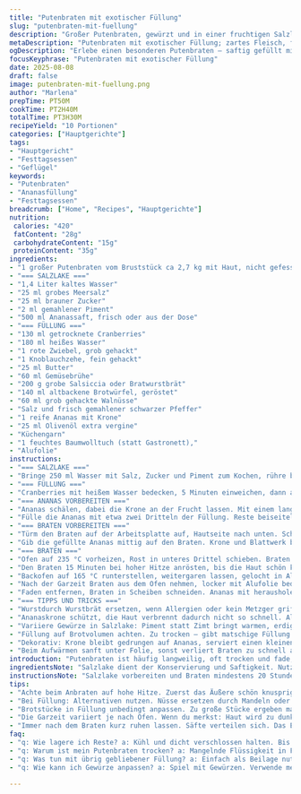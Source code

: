 ```yaml
---
title: "Putenbraten mit exotischer Füllung"
slug: "putenbraten-mit-fuellung"
description: "Großer Putenbraten, gewürzt und in einer fruchtigen Salzlake eingelegt. Gefüllt mit einer Mischung aus getrockneten Früchten, Nüssen und würziger Wurst. Ananas wird zum Füllen ausgehöhlt, das Herz entfernt, doch ein Teil der Frucht bleibt als Umhüllung. Langsames Rösten bei wechselnden Temperaturen für zarte, saftige Ergebnisse mit knuspriger Haut. Aromatische Garflüssigkeit als Sauce. Klassiker mit persönlicher Note und Tricks für die perfekte Bräune und Gelingsicherheit."
metaDescription: "Putenbraten mit exotischer Füllung; zartes Fleisch, fruchtige Aromen, knusprige Haut und rustikales Aussehen."
ogDescription: "Erlebe einen besonderen Putenbraten – saftig gefüllt mit Ananas und Nüssen. Perfekt für Festlichkeiten."
focusKeyphrase: "Putenbraten mit exotischer Füllung"
date: 2025-08-08
draft: false
image: putenbraten-mit-fuellung.png
author: "Marlena"
prepTime: PT50M
cookTime: PT2H40M
totalTime: PT3H30M
recipeYield: "10 Portionen"
categories: ["Hauptgerichte"]
tags:
- "Hauptgericht"
- "Festtagsessen"
- "Geflügel"
keywords:
- "Putenbraten"
- "Ananasfüllung"
- "Festtagsessen"
breadcrumb: ["Home", "Recipes", "Hauptgerichte"]
nutrition: 
 calories: "420"
 fatContent: "28g"
 carbohydrateContent: "15g"
 proteinContent: "35g"
ingredients:
- "1 großer Putenbraten vom Bruststück ca 2,7 kg mit Haut, nicht gefesselt"
- "=== SALZLAKE ==="
- "1,4 Liter kaltes Wasser"
- "25 ml grobes Meersalz"
- "25 ml brauner Zucker"
- "2 ml gemahlener Piment"
- "500 ml Ananassaft, frisch oder aus der Dose"
- "=== FÜLLUNG ==="
- "130 ml getrocknete Cranberries"
- "180 ml heißes Wasser"
- "1 rote Zwiebel, grob gehackt"
- "1 Knoblauchzehe, fein gehackt"
- "25 ml Butter"
- "60 ml Gemüsebrühe"
- "200 g grobe Salsiccia oder Bratwurstbrät"
- "140 ml altbackene Brotwürfel, geröstet"
- "60 ml grob gehackte Walnüsse"
- "Salz und frisch gemahlener schwarzer Pfeffer"
- "1 reife Ananas mit Krone"
- "25 ml Olivenöl extra vergine"
- "Küchengarn"
- "1 feuchtes Baumwolltuch (statt Gastronett),"
- "Alufolie"
instructions:
- "=== SALZLAKE ==="
- "Bringe 250 ml Wasser mit Salz, Zucker und Piment zum Kochen, rühre bis sich alles gelöst hat. Abkühlen lassen, dann restliches kaltes Wasser und Ananassaft zugeben. Putenbraten in einen geeigneten Behälter legen, Lake darüber gießen, voll bedecken. Abdecken, 20-24 Stunden kalt stellen. Wichtig: Nicht zu salzig, sonst trocknet Fleisch aus."
- "=== FÜLLUNG ==="
- "Cranberries mit heißem Wasser bedecken, 5 Minuten einweichen, dann abtropfen lassen. In einer Pfanne Zwiebeln und Knoblauch in Butter goldgelb anbraten. Mit Brühe ablöschen, kurz aufkochen, dann vom Herd nehmen und 5 Minuten stehen lassen, damit die Aromen sich verbinden. Misch die Füllung mit eingeweichten Früchten, Würstchenbrät, Brotwürfeln und Walnüssen. Kräftig mit Salz und Pfeffer abschmecken. Kalt stellen, während du mit dem Ananas beginnst."
- "=== ANANAS VORBEREITEN ==="
- "Ananas schälen, dabei die Krone an der Frucht lassen. Mit einem langen Messer die Fruchtfleisch randscharf um das harte Herz schneiden, etwa 2 cm Abstand halten, so dass die Form erhalten bleibt. Vorsichtig das Herz an der Basis lösen, Krone dabei ablösen und beiseitelegen. Falls das Fruchtfleisch an einigen Stellen reißt, mit Ruhe zusammendrücken – die Füllung wird es ausgleichen."
- "Fülle die Ananas mit etwa zwei Dritteln der Füllung. Reste beiseitelegen. Form vorsichtig schließen und die Ananas in Form bringen, so gut es geht."
- "=== BRATEN VORBEREITEN ==="
- "Türm den Braten auf der Arbeitsplatte auf, Hautseite nach unten. Schneide die Brustfilets längs auf, breite beide Hälften flach aus. Das verdoppelt die Fläche, bringt bessere Füllkammer. Drücke Küchengarn unter das Fleisch, fixiere sie locker zum späteren Zubinden. Großzügig salzen und pfeffern. Verteile die restliche Füllung gleichmäßig darauf."
- "Gib die gefüllte Ananas mittig auf den Braten. Krone und Blattwerk bleiben sichtbar, sieht rustikal aus. Schließe den Braten um die Füllung, binde ihn gut mit Küchengarn zusammen. So fällt beim Braten nichts auseinander."
- "=== BRATEN ==="
- "Ofen auf 235 °C vorheizen, Rost in unteres Drittel schieben. Braten in eine ofenfeste Form legen, Hautseite nach oben. Oberfläche mit Olivenöl bestreichen, salzen, pfeffern. Feuchtes Baumwolltuch über die Krone legen, mit Alufolie abdecken, so verbrennen die grünen Blätter nicht während der ersten intensiven Hitzephase."
- "Den Braten 15 Minuten bei hoher Hitze anrösten, bis die Haut schön knusprig wird und goldbraune Stellen zeigt. Duft nach karamellisiertem Zucker und Gewürzen setzt in der Küche ein. Gieße keinen Saft ab, das hilft bei der Feuchtigkeit später."
- "Backofen auf 165 °C runterstellen, weitergaren lassen, gelocht in Alufolie bei Bedarf frisch anlegen, falls die Haut zu dunkel wird. Hier beobachten: Das Fleisch ist fertig, wenn die Kerntemperatur im Inneren der Ananasfüllung 73-74 °C erreicht. Bei mir dauerte das knapp 2 Stunden 45 Minuten, je nach Ofen unterschiedlich. Verlass dich auf Temperatur und Festigkeit des Fleisches. Brust sollte nachgiebig, aber nicht matschig sein."
- "Nach der Garzeit Braten aus dem Ofen nehmen, locker mit Alufolie bedecken, 10 Minuten ruhen lassen – Fleisch entspannt sich, Säfte verteilen sich. Unbedingt nicht sofort anschneiden, sonst läuft alles weg."
- "Faden entfernen, Braten in Scheiben schneiden. Ananas mit herausholen, auch von der Füllung großzügig servieren. Der süßliche Saft aus der Form eignet sich als Soße, eventuell mit etwas Gemüsefond oder Weißwein aufgießen, aufkochen, mit kalter Butter montieren. Dazu passen cremige Kartoffelrosen mit Parmesan oder eine einfache ratatouilleartige Gemüsebeilage."
- "=== TIPPS UND TRICKS ==="
- "Wurstdurch Wurstbrät ersetzen, wenn Allergien oder kein Metzger griffbereit. Weniger fettreich, dadurch schneller trocken, also etwas mehr Brühe in Füllung geben. Walnüsse gehen gut statt Pistazien, intensiver, rustikaler und oft preiswerter."
- "Ananaskrone schützt, die Haut verbrennt dadurch nicht so schnell. Alternativ mit Backpapier abdecken. Salzlake ist nicht zu süß machen, sonst trocknet die Pute. Wenn keine Temperatursonde, Haut muss fest klitschig sein, Messerprobe zeigt: Das Fleisch durch-, aber noch saftig."
- "Variiere Gewürze in Salzlake: Piment statt Zimt bringt warmen, erdigen Ton, nicht zu dominant. Mach öfter Stücke kleiner zum Füllen – verteilt Fleisch und Aromen besser."
- "Füllung auf Brotvolumen achten. Zu trocken – gibt matschige Füllung. Zu feucht – inneres Wasserverlust und Faltenbildung."
- "Dekorativ: Krone bleibt gedrungen auf Ananas, serviert einen kleinen Wow-Effekt, nicht in Scheiben schneiden, sondern teilen."
- "Beim Aufwärmen sanft unter Folie, sonst verliert Braten zu schnell an Saft."
introduction: "Putenbraten ist häufig langweilig, oft trocken und fade, wenn man ihn falsch behandelt. Aber wenn du einen großen Brustrollbraten mit Haut nimmst, in einer würzigen Lake einlegst und dann mit einer saftigen Füllung aus getrockneten Früchten, würzigem Würstchenbrät und Nüssen kombinierst, wird daraus ein ganz anderes Gericht. Die Geheimzutat: frische Ananas, ausgehöhlt, gefüllt und als Geschmacks- und Feuchtigkeitsquelle im Braten. Die Kombination aus süß, würzig und herzhaft provoziert einen ganz eigenen Geschmack, den ich selbst über Jahre verfeinert habe. Nach der langen Ruhezeit in Salzlake wird das Fleisch butterzart, die Haut knusprig, und das Zusammenspiel der Füllung sorgt für Spannung bei jedem Bissen. Nicht einfach nur kochen, sondern mit allen Sinnen beobachten – das unterscheidet gute Gerichte von mittelmäßigen."
ingredientsNote: "Salzlake dient der Konservierung und Saftigkeit. Nutze grobes Meersalz für kontrolliertes Lösen im Wasser, keine feinen Salze; zu viel Zucker nimmt dem Fleisch Wasser statt zu geben. Piment anstatt Zimt bringt etwas mehr Tiefe und Wärme ohne dominant zu sein. Die Füllung braucht Feuchtigkeit, aber nicht zu nass. Altbackenes Brot grob würfeln und rösten – gibt Biss und bindet Saft. Für Würstchenbrät eignen sich Salsiccia oder Toulouse, gewürzt, aber nicht zu scharf. Ananas wird scharf und sehr vorsichtig bearbeitet wegen Rissgefahr, unbedingt langsam und mit einem langen, scharfen Messer – sonst wird Fruchtfleisch matschig oder zerreißt zu stark."
instructionsNote: "Salzlake vorbereiten und Braten mindestens 20 Stunden darin kühlen: Das macht das Fleisch saftig und würzt es gleichmäßig. Achte darauf, dass der Braten immer bedeckt bleibt, sonst wird er ungleichmäßig. Beim Füllen immer mit der Hand nachhelfen, die Füllung richtig verteilen. Das Ananas-Herz vorsichtig rausnehmen ohne die Form zu zerstören – da trennt sich oft das Profi vom Amateur. Erst scharf anbraten bei hoher Hitze, dann langsam fertig garen: Knusprige Haut und saftiges Fleisch entstehen so. Temperaturüberwachung ist das A und O – ohne ausreichend Hitze kein Knusper, ohne schonendes Garen trockenes Fleisch. Ein sauberes, feuchtes Tuch verhindert Blätterbrand auf der Krone, wichtig, sonst bitterer Geschmack. Ruhezeit nach dem Braten macht den Unterschied: Ungeduld zerstört Textur. Notfalls Garprobe mit Messer: Fleisch muss leicht federnd sein und klare Säfte abgeben."
tips:
- "Achte beim Anbraten auf hohe Hitze. Zuerst das Äußere schön knusprig machen. Das gibt Aroma. Danach bei niedriger Hitze garen. Temperatur seltener ändern."
- "Bei Füllung: Alternativen nutzen. Nüsse ersetzen durch Mandeln oder Pekannüsse. Lässt sich gut anpassen. Verhindert Monotonie und bringt Abwechslung."
- "Brotstücke in Füllung unbedingt anpassen. Zu große Stücke ergeben matschigen Brei. Besser kleinere Würfel. Sie binden Flüssigkeit gut, bleiben aber knusprig."
- "Die Garzeit variiert je nach Ofen. Wenn du merkst: Haut wird zu dunkel, dann Alufolie drüber. Wurstbrät selbst würzen. Dann Füllung individueller gestalten."
- "Immer nach dem Braten kurz ruhen lassen. Säfte verteilen sich. Das Ergebnis: saftiger Braten. Schnelles Anschneiden gibt Trockenheit. Geduld bringt Geschmack."
faq:
- "q: Wie lagere ich Reste? a: Kühl und dicht verschlossen halten. Bis zu drei Tage aufbewahren. Alternativ einfrieren. Portioniert für später genießen."
- "q: Warum ist mein Putenbraten trocken? a: Mangelnde Flüssigkeit in Füllung. Auch zu lange Garzeit. Wenn Fleisch fest ist, war es zu heiß oder lange im Ofen."
- "q: Was tun mit übrig gebliebener Füllung? a: Einfach als Beilage nutzen. Oder in Gemüsebratlinge verwandeln. Passt gut zu Salaten oder als Brotaufstrich."
- "q: Wie kann ich Gewürze anpassen? a: Spiel mit Gewürzen. Verwende mehr Piment statt Zimt. Oder nimm Muskat. Knoblauch intensiver nutzen, wenn gewünscht."

---
```

